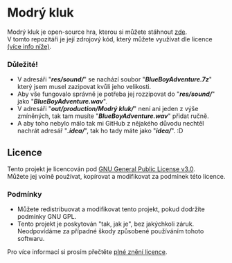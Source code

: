 # Modrý kluk
Modrý kluk je open-source hra, kterou si můžete stáhnout [zde](http://kiwi.xf.cz/software/modry-kluk/).  
V tomto repozitáři je její zdrojový kód, který můžete využívat dle licence [(více info níže)](https://github.com/KiwiDevelopment/Modr-kluk?tab=readme-ov-file#licence).  
### Důležité!
 - V adresáři "***res/sound/***" se nachází soubor "***BlueBoyAdventure.7z***" který jsem musel zazipovat kvůli jeho velikosti.
 - Aby vše fungovalo správně je potřeba jej rozzipovat do "***res/sound/***" jako "***BlueBoyAdventure.wav***".
 - V adresáři "***out/production/Modrý kluk/***" není ani jeden z výše zmíněných, tak tam musíte "***BlueBoyAdventure.wav***" přidat ručně.
 - A aby toho nebylo málo tak mi GitHub z nějakého důvodu nechtěl nachrát adresář "***.idea/***", tak ho tady máte jako "***idea/***". :D

## Licence

Tento projekt je licencován pod [GNU General Public License v3.0](https://www.gnu.org/licenses/gpl-3.0.html).  
Můžete jej volně používat, kopírovat a modifikovat za podmínek této licence.

### Podmínky

- Můžete redistribuovat a modifikovat tento projekt, pokud dodržíte podmínky GNU GPL.
- Tento projekt je poskytován "tak, jak je", bez jakýchkoli záruk.
Neodpovídáme za případné škody způsobené používáním tohoto softwaru.

Pro více informací si prosím přečtěte [plné znění licence](https://www.gnu.org/licenses/gpl-3.0.html).

